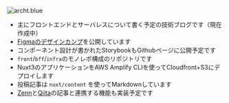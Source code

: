 ![archt.blue](https://i.gyazo.com/8160d493a83be0c0369c83068ccda3ab.png "archt.blue")

- 主にフロントエンドとサーバレスについて書く予定の技術ブログです（現在作成中）
- [Figmaのデザインカンプ](https://www.figma.com/file/5pw5pG3l4d0YJoroP55Ras/blueblog)を公開しています
- コンポーネント設計が書かれたStorybookもGithubページに公開予定です
- `front`/`bff`/`infra`のモノレポ構成のリポジトリです
- Nuxt3のアプリケーションをAWS Amplify CLIを使ってCloudfront+S3にデプロイします
- 投稿記事は `nuxt/content` を使ってMarkdownしています
- [Zenn](https://zenn.dev/waicode)と[Qiita](https://qiita.com/waicode)の記事と連携する機能も実装予定です

<br />
